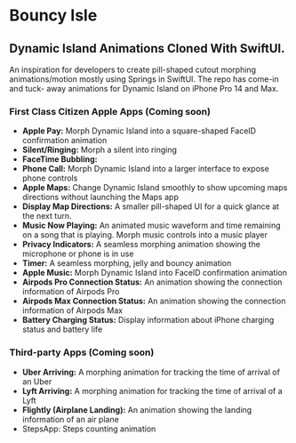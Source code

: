 # Bouncy Isle 
## Dynamic Island Animations Cloned With SwiftUI. 
An inspiration for developers to create pill-shaped cutout morphing animations/motion mostly using Springs in SwiftUI. The repo has come-in and tuck- away animations for Dynamic Island on iPhone Pro 14 and Max. 

### First Class Citizen Apple Apps (Coming soon)
- **Apple Pay:** Morph Dynamic Island into a square-shaped FaceID confirmation animation
- **Silent/Ringing:** Morph a silent into ringing
- **FaceTime Bubbling:** 
- **Phone Call:** Morph Dynamic Island into a larger interface to expose phone controls
- **Apple Maps:** Change Dynamic Island smoothly to show upcoming maps directions without launching the Maps app
- **Display Map Directions:** A smaller pill-shaped UI for a quick glance at the next turn.
- **Music Now Playing:** An animated music waveform and time remaining on a song that is playing. Morph music controls into a music player
- **Privacy Indicators:** A seamless morphing animation showing the microphone or phone is in use
- **Timer:** A seamless morphing, jelly and bouncy animation
- **Apple Music:** Morph Dynamic Island into FaceID confirmation animation
- **Airpods Pro Connection Status:** An animation showing the connection information of Airpods Pro
- **Airpods Max Connection Status:** An animation showing the connection information of Airpods Max
- **Battery Charging Status:** Display information about iPhone charging status and battery life

### Third-party Apps (Coming soon)
- **Uber Arriving:** A morphing animation for tracking the time of arrival of an Uber
- **Lyft Arriving:** A morphing animation for tracking the time of arrival of a Lyft
- **Flightly (Airplane Landing):** An animation showing the landing information of an air plane
- StepsApp: Steps counting animation
